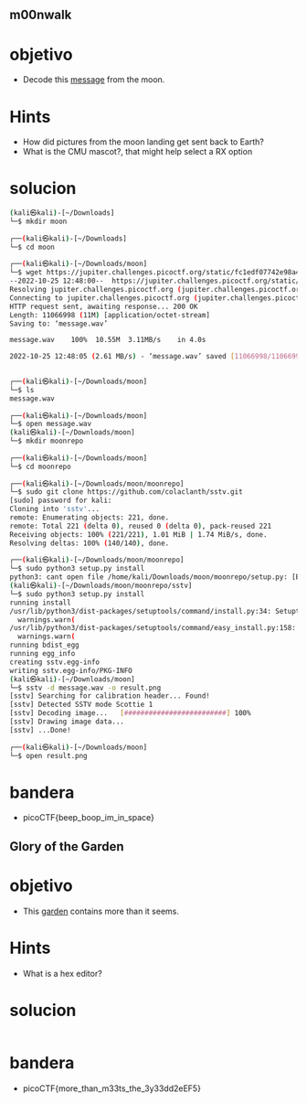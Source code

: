 ## m00nwalk

# objetivo
- Decode this [message](https://jupiter.challenges.picoctf.org/static/fc1edf07742e98a480c6aff7d2546107/message.wav) from the moon.

# Hints
- How did pictures from the moon landing get sent back to Earth?
- What is the CMU mascot?, that might help select a RX option

# solucion
``` bash 
(kali㉿kali)-[~/Downloads]
└─$ mkdir moon
                                                           
┌──(kali㉿kali)-[~/Downloads]
└─$ cd moon
                                                           
┌──(kali㉿kali)-[~/Downloads/moon]
└─$ wget https://jupiter.challenges.picoctf.org/static/fc1edf07742e98a480c6aff7d2546107/message.wav  
--2022-10-25 12:48:00--  https://jupiter.challenges.picoctf.org/static/fc1edf07742e98a480c6aff7d2546107/message.wav
Resolving jupiter.challenges.picoctf.org (jupiter.challenges.picoctf.org)... 3.131.60.8
Connecting to jupiter.challenges.picoctf.org (jupiter.challenges.picoctf.org)|3.131.60.8|:443... connected.
HTTP request sent, awaiting response... 200 OK
Length: 11066998 (11M) [application/octet-stream]
Saving to: ‘message.wav’

message.wav    100%  10.55M  3.11MB/s    in 4.0s          

2022-10-25 12:48:05 (2.61 MB/s) - ‘message.wav’ saved [11066998/11066998]

                                                           
┌──(kali㉿kali)-[~/Downloads/moon]
└─$ ls
message.wav
                                                           
┌──(kali㉿kali)-[~/Downloads/moon]
└─$ open message.wav
(kali㉿kali)-[~/Downloads/moon]
└─$ mkdir moonrepo                             
                                                           
┌──(kali㉿kali)-[~/Downloads/moon]
└─$ cd moonrepo 
                                                           
┌──(kali㉿kali)-[~/Downloads/moon/moonrepo]
└─$ sudo git clone https://github.com/colaclanth/sstv.git
[sudo] password for kali: 
Cloning into 'sstv'...
remote: Enumerating objects: 221, done.
remote: Total 221 (delta 0), reused 0 (delta 0), pack-reused 221
Receiving objects: 100% (221/221), 1.01 MiB | 1.74 MiB/s, done.
Resolving deltas: 100% (140/140), done.
                                                           
┌──(kali㉿kali)-[~/Downloads/moon/moonrepo]
└─$ sudo python3 setup.py install                       
python3: cant open file /home/kali/Downloads/moon/moonrepo/setup.py: [Errno 2] No such file or directory
(kali㉿kali)-[~/Downloads/moon/moonrepo/sstv]
└─$ sudo python3 setup.py install
running install
/usr/lib/python3/dist-packages/setuptools/command/install.py:34: SetuptoolsDeprecationWarning: setup.py install is deprecated. Use build and pip and other standards-based tools.
  warnings.warn(
/usr/lib/python3/dist-packages/setuptools/command/easy_install.py:158: EasyInstallDeprecationWarning: easy_install command is deprecated. Use build and pip and other standards-based tools.
  warnings.warn(
running bdist_egg
running egg_info
creating sstv.egg-info
writing sstv.egg-info/PKG-INFO
(kali㉿kali)-[~/Downloads/moon]
└─$ sstv -d message.wav -o result.png
[sstv] Searching for calibration header... Found!    
[sstv] Detected SSTV mode Scottie 1
[sstv] Decoding image...   [#########################] 100%
[sstv] Drawing image data...
[sstv] ...Done!
                                                           
┌──(kali㉿kali)-[~/Downloads/moon]
└─$ open result.png 

```
# bandera
- picoCTF{beep_boop_im_in_space}


























## Glory of the Garden

# objetivo
- This [garden](https://jupiter.challenges.picoctf.org/static/4153422e18d40363e7ffc7e15a108683/garden.jpg) contains more than it seems.

# Hints
- What is a hex editor?

# solucion
``` bash 


```
# bandera
- picoCTF{more_than_m33ts_the_3y33dd2eEF5}